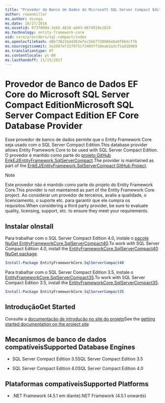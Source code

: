 ```yaml
---
title: "Provedor de Banco de Dados do Microsoft SQL Server Compact Edition – EF Core"
author: rowanmiller
ms.author: divega
ms.date: 10/27/2016
ms.assetid: 073f0004-3eb5-4618-ab93-0674910e1819
ms.technology: entity-framework-core
uid: core/providers/sql-compact/index
ms.openlocfilehash: d8b73621bdd363efec5bb7728886e0a0f6bdcf76
ms.sourcegitcommit: 5e2d97e731f975cf3405ff3deab2a3c75ad1b969
ms.translationtype: HT
ms.contentlocale: pt-BR
ms.lasthandoff: 11/15/2017
---
```

# <a name="microsoft-sql-server-compact-edition-ef-core-database-provider"></a><span data-ttu-id="344e1-102">Provedor de Banco de Dados EF Core do Microsoft SQL Server Compact Edition</span><span class="sxs-lookup"><span data-stu-id="344e1-102">Microsoft SQL Server Compact Edition EF Core Database Provider</span></span>

<span data-ttu-id="344e1-103">Esse provedor de banco de dados permite que o Entity Framework Core seja usado com o SQL Server Compact Edition.</span><span class="sxs-lookup"><span data-stu-id="344e1-103">This database provider allows Entity Framework Core to be used with SQL Server Compact Edition.</span></span> <span data-ttu-id="344e1-104">O provedor é mantido como parte do [projeto GitHub ErikEJ/EntityFramework.SqlServerCompact](https://github.com/ErikEJ/EntityFramework.SqlServerCompact).</span><span class="sxs-lookup"><span data-stu-id="344e1-104">The provider is maintained as part of the [ErikEJ/EntityFramework.SqlServerCompact GitHub Project](https://github.com/ErikEJ/EntityFramework.SqlServerCompact).</span></span>

> [!NOTE]  
> <span data-ttu-id="344e1-105">Este provedor não é mantido como parte do projeto do Entity Framework Core.</span><span class="sxs-lookup"><span data-stu-id="344e1-105">This provider is not maintained as part of the Entity Framework Core project.</span></span> <span data-ttu-id="344e1-106">Ao considerar um provedor de terceiros, avalie a qualidade, o licenciamento, o suporte etc. para garantir que ele cumpra os requisitos.</span><span class="sxs-lookup"><span data-stu-id="344e1-106">When considering a third party provider, be sure to evaluate quality, licensing, support, etc. to ensure they meet your requirements.</span></span>

## <a name="install"></a><span data-ttu-id="344e1-107">Instalar o</span><span class="sxs-lookup"><span data-stu-id="344e1-107">Install</span></span>

<span data-ttu-id="344e1-108">Para trabalhar com o SQL Server Compact Edition 4.0, instale o [pacote NuGet EntityFrameworkCore.SqlServerCompact40](https://www.nuget.org/packages/EntityFrameworkCore.SqlServerCompact40).</span><span class="sxs-lookup"><span data-stu-id="344e1-108">To work with SQL Server Compact Edition 4.0, install the [EntityFrameworkCore.SqlServerCompact40 NuGet package](https://www.nuget.org/packages/EntityFrameworkCore.SqlServerCompact40).</span></span>

``` powershell
Install-Package EntityFrameworkCore.SqlServerCompact40
```

<span data-ttu-id="344e1-109">Para trabalhar com o SQL Server Compact Edition 3.5, instale o [EntityFrameworkCore.SqlServerCompact35](https://www.nuget.org/packages/EntityFrameworkCore.SqlServerCompact35).</span><span class="sxs-lookup"><span data-stu-id="344e1-109">To work with SQL Server Compact Edition 3.5, install the [EntityFrameworkCore.SqlServerCompact35](https://www.nuget.org/packages/EntityFrameworkCore.SqlServerCompact35).</span></span>

``` powershell
Install-Package EntityFrameworkCore.SqlServerCompact35
```

## <a name="get-started"></a><span data-ttu-id="344e1-110">Introdução</span><span class="sxs-lookup"><span data-stu-id="344e1-110">Get Started</span></span>

<span data-ttu-id="344e1-111">Consulte a [documentação de introdução no site do projeto](https://github.com/ErikEJ/EntityFramework.SqlServerCompact/wiki/Using-EF-Core-with-SQL-Server-Compact-in-Traditional-.NET-Applications)</span><span class="sxs-lookup"><span data-stu-id="344e1-111">See the [getting started documentation on the project site](https://github.com/ErikEJ/EntityFramework.SqlServerCompact/wiki/Using-EF-Core-with-SQL-Server-Compact-in-Traditional-.NET-Applications)</span></span>

## <a name="supported-database-engines"></a><span data-ttu-id="344e1-112">Mecanismos de banco de dados compatíveis</span><span class="sxs-lookup"><span data-stu-id="344e1-112">Supported Database Engines</span></span>

* <span data-ttu-id="344e1-113">SQL Server Compact Edition 3.5</span><span class="sxs-lookup"><span data-stu-id="344e1-113">SQL Server Compact Edition 3.5</span></span>

* <span data-ttu-id="344e1-114">SQL Server Compact Edition 4.0</span><span class="sxs-lookup"><span data-stu-id="344e1-114">SQL Server Compact Edition 4.0</span></span>

## <a name="supported-platforms"></a><span data-ttu-id="344e1-115">Plataformas compatíveis</span><span class="sxs-lookup"><span data-stu-id="344e1-115">Supported Platforms</span></span>

* <span data-ttu-id="344e1-116">.NET Framework (4.5.1 em diante)</span><span class="sxs-lookup"><span data-stu-id="344e1-116">.NET Framework (4.5.1 onwards)</span></span>
